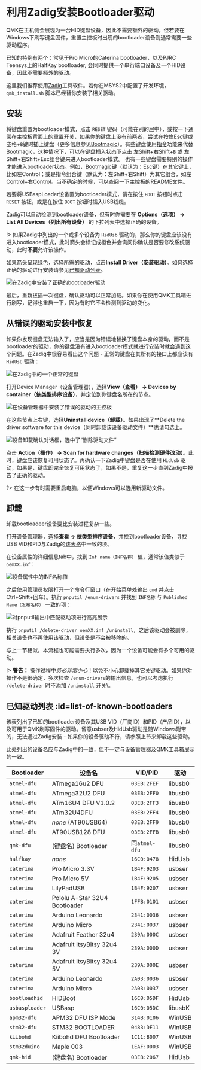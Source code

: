 # 利用Zadig安装Bootloader驱动

<!---
  original document: 0.15.12:docs/driver_installation_zadig.md
  git diff 0.15.12 HEAD -- docs/driver_installation_zadig.md | cat
-->

QMK在主机侧会展现为一台HID键盘设备，因此不需要额外的驱动。但若要在Windows下刷写键盘固件，重置主控板时出现的bootloader设备则通常需要一些驱动程序。

已知的特例有两个：常见于Pro Micro的Caterina bootloader，以及PJRC Teensys上的HalfKay bootloader, 会同时提供一个串行端口设备及一个HID设备，因此不需要额外的驱动。

这里我们推荐使用[Zadig](https://zadig.akeo.ie/)工具软件。若你在MSYS2中配置了开发环境，`qmk_install.sh` 脚本已经替你安装了相关驱动。

## 安装

将键盘重置为bootloader模式，点击 `RESET` 键码（可能在别的层中），或按一下通常在主控板背面上的重置开关，如果你的键盘上没有前两者，尝试在按住Esc键或空格+`B`键时插上键盘（更多信息参见[Bootmagic](zh-cn/feature_bootmagic)）。有些键盘使用[指令](zh-cn/feature_command)功能来代替Bootmagic，这种情况下，可以在键盘插入状态下点击 左Shift+右Shift+`B` 或 左Shift+右Shift+Esc组合键来进入bootloader模式。
也有一些键盘需要特别的操作才能进入bootloader状态。例如，[Bootmagic](zh-cn/feature_bootmagic)键（默认为：Esc键）在其它键上，比如左Control；或是指令组合键（默认为：左Shift+右Shift）为其它组合，如左Control+右Control。当不确定的时候，可以查阅一下主控板的README文件。

若要将USBaspLoader设备置为bootloader模式，请在按住 `BOOT` 按钮时点击 `RESET` 按钮，或是在按住 `BOOT` 按钮时插入USB线缆。

Zadig可以自动检测到bootloader设备，但有时你需要在 **Options（选项） → List All Devices（列出所有设备）** 的下拉列表中选择正确的设备。

!> 如果Zadig中列出的一个或多个设备为 `HidUsb` 驱动的，那么你的键盘应该没有进入bootloader模式，此时箭头会标记成橙色并会询问你确认是否要修改系统驱动，此时**不要**允许该操作。

如果箭头呈现绿色，选择所需的驱动，点击**Install Driver（安装驱动）**。如何选择正确的驱动进行安装请参见[已知驱动列表](#list-of-known-bootloaders)。

![在Zadig中安装了正确的bootloader驱动](https://i.imgur.com/b8VgXzx.png)

最后，重新拔插一次键盘，确认驱动可以正常加载。如果你在使用QMK工具箱进行刷写，记得也重启一下，因为有时它不会检测到驱动的变化。

## 从错误的驱动安装中恢复

如果你发现键盘无法输入了，应当是因为错误地替换了键盘本身的驱动，而不是bootloader的驱动，你的键盘没有进入bootloader模式就进行安装时就会遇到这个问题。在Zadig中很容易看出这个问题 - 正常的键盘在其所有的接口上都应该有 `HidUsb` 驱动：

![在Zadig中的一个正常的键盘](https://i.imgur.com/Hx0E5kC.png)

打开Device Manager（设备管理器），选择**View（查看） → Devices by container（依类型排序设备）**，并定位到你键盘名所在的节点。

![在设备管理器中安装了错误的驱动的主控板](https://i.imgur.com/o7WLvBl.png)

在这些节点上右键，选择**Uninstall device（卸载）**。如果出现了**Delete the driver software for this device（同时卸载该设备驱动文件）**也请勾选上。

![设备卸载确认对话框，选中了“删除驱动文件”](https://i.imgur.com/aEs2RuA.png)

点击 **Action（操作） → Scan for hardware changes（扫描检测硬件改动）**。此时，键盘应该恢复可用状态了。再确认一下Zadig中键盘是否在使用 `HidUsb` 驱动，如果是，键盘即完全恢复可用状态了，如果不是，重复这一步直到Zadig中报告了正确的驱动。

?> 在这一步有时需要重启电脑，以便Windows可以选用新驱动文件。

## 卸载

卸载bootloadeer设备要比安装过程复杂一些。

打开设备管理器，选择**查看 → 依类型排序设备**，并找到bootloader设备，寻找USB VID和PID与Zadig的[该表格](#list-of-known-bootloaders)中一致的项。

在设备属性的详细信息tab中，找到 `Inf name（INF名称）` 值，通常该值类似于 `oemXX.inf`：

![设备属性中的INF名称值](https://i.imgur.com/Bu4mk9m.png)

之后使用管理员权限打开一个命令行窗口（在开始菜单处输出 `cmd` 并点击Ctrl+Shift+回车）。执行 `pnputil /enum-drivers` 并找到 `INF名称` 与 `Published Name（发布名称）` 一致的项：

![对pnputil输出中匹配驱动项进行高亮展示](https://i.imgur.com/3RrSjzW.png)

执行 `pnputil /delete-driver oemXX.inf /uninstall`，之后该驱动会被删除，相关设备也不再使用该驱动，但设备是不会被移除的。

与上一节相似，本流程也可能需要执行多次，因为一个设备可能会有多个可用的驱动。

!> **警告：** 操作过程中*务必非常小心*！以免不小心卸载掉其它关键驱动。如果你对操作不是很确定，多次检查 `/enum-drivers`的输出信息，也可以考虑执行 `/delete-driver` 时不添加 `/uninstall` 开关\。

## 已知驱动列表 :id=list-of-known-bootloaders

该表列出了已知的bootloader设备及其USB VID（厂商ID）和PID（产品ID），以及可用于QMK刷写固件的驱动。留意usbser及HidUsb驱动是随Windows附带的，无法通过Zadig安装 - 如果你的设备驱动不符，请参照上节来卸载这些驱动。

此处列出的设备名应与Zadig中的一致，但不一定与设备管理器及QMK工具箱展示的一致。

|Bootloader    |设备名                         |VID/PID       |驱动   |
|--------------|------------------------------|--------------|-------|
|`atmel-dfu`   |ATmega16u2 DFU                |`03EB:2FEF`   |libusb0|
|`atmel-dfu`   |ATmega32U2 DFU                |`03EB:2FF0`   |libusb0|
|`atmel-dfu`   |ATm16U4 DFU V1.0.2            |`03EB:2FF3`   |libusb0|
|`atmel-dfu`   |ATm32U4DFU                    |`03EB:2FF4`   |libusb0|
|`atmel-dfu`   |*none* (AT90USB64)            |`03EB:2FF9`   |libusb0|
|`atmel-dfu`   |AT90USB128 DFU                |`03EB:2FFB`   |libusb0|
|`qmk-dfu`     |(键盘名) Bootloader            |同`atmel-dfu` |libusb0|
|`halfkay`     |*none*                        |`16C0:0478`   |HidUsb |
|`caterina`    |Pro Micro 3.3V                |`1B4F:9203`   |usbser |
|`caterina`    |Pro Micro 5V                  |`1B4F:9205`   |usbser |
|`caterina`    |LilyPadUSB                    |`1B4F:9207`   |usbser |
|`caterina`    |Pololu A-Star 32U4 Bootloader |`1FFB:0101`   |usbser |
|`caterina`    |Arduino Leonardo              |`2341:0036`   |usbser |
|`caterina`    |Arduino Micro                 |`2341:0037`   |usbser |
|`caterina`    |Adafruit Feather 32u4         |`239A:000C`   |usbser |
|`caterina`    |Adafruit ItsyBitsy 32u4 3V    |`239A:000D`   |usbser |
|`caterina`    |Adafruit ItsyBitsy 32u4 5V    |`239A:000E`   |usbser |
|`caterina`    |Arduino Leonardo              |`2A03:0036`   |usbser |
|`caterina`    |Arduino Micro                 |`2A03:0037`   |usbser |
|`bootloadhid` |HIDBoot                       |`16C0:05DF`   |HidUsb |
|`usbasploader`|USBasp                        |`16C0:05DC`   |libusbK|
|`apm32-dfu`   |APM32 DFU ISP Mode            |`314B:0106`   |WinUSB |
|`stm32-dfu`   |STM32 BOOTLOADER              |`0483:DF11`   |WinUSB |
|`kiibohd`     |Kiibohd DFU Bootloader        |`1C11:B007`   |WinUSB |
|`stm32duino`  |Maple 003                     |`1EAF:0003`   |WinUSB |
|`qmk-hid`     |(键盘名) Bootloader            |`03EB:2067`   |HidUsb |

